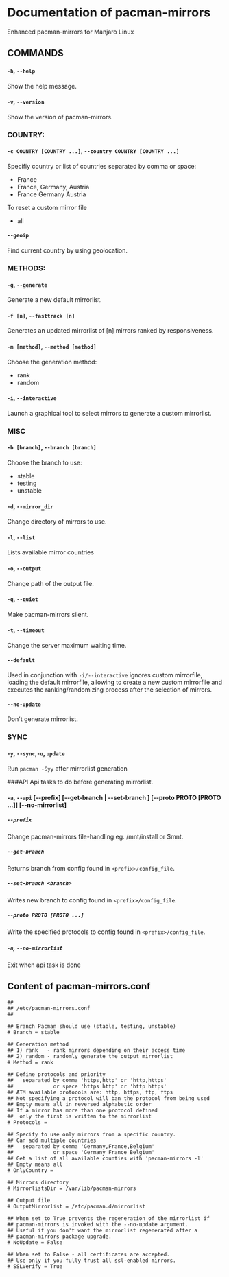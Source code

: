 #  Documentation of pacman-mirrors
Enhanced pacman-mirrors for Manjaro Linux

## COMMANDS
#### `-h`, `--help` 
Show the help message.

#### `-v`, `--version`
Show the version of pacman-mirrors.

### COUNTRY:
#### `-c COUNTRY [COUNTRY ...]`, `--country COUNTRY [COUNTRY ...]`
Specifiy country or list of countries separated by comma or space:

- France
- France, Germany, Austria
- France Germany Austria

To reset a custom mirror file

- all

#### `--geoip` 
Find current country by using geolocation.

### METHODS:
#### `-g`, `--generate`
Generate a new default mirrorlist.

#### `-f [n]`, `--fasttrack [n]`
Generates an updated mirrorlist of [n] mirrors ranked by responsiveness.

#### `-m [method]`, `--method [method]`
Choose the generation method:

- rank
- random

#### `-i`, `--interactive`
Launch a graphical tool to select mirrors to generate a custom mirrorlist.

### MISC
#### `-b [branch]`, `--branch [branch]`
Choose the branch to use:

- stable
- testing
- unstable

#### `-d`, `--mirror_dir`
Change directory of mirrors to use.

#### `-l`, `--list`
Lists available mirror countries

#### `-o`, `--output`
Change path of the output file.

#### `-q`, `--quiet`
Make pacman-mirrors silent.

#### `-t`, `--timeout`
Change the server maximum waiting time.

#### `--default`
Used in conjunction with `-i/--interactive` ignores custom mirrorfile,  
loading the default mirrorfile, allowing to create a new custom mirrorfile 
and executes the ranking/randomizing process after the selection of mirrors.

#### `--no-update`
Don't generate mirrorlist.

### SYNC
#### `-y`, `--sync`,`-u`, `update`
Run `pacman -Syy` after mirrorlist generation

###API
Api tasks to do before generating mirrorlist.
#### `-a`, `--api` [--prefix] [--get-branch | --set-branch <branch>] [--proto PROTO [PROTO ...]] [--no-mirrorlist]
##### `--prefix` 
Change pacman-mirrors file-handling eg. /mnt/install or $mnt.
##### `--get-branch` 
Returns branch from config found in `<prefix>/config_file`.   
##### `--set-branch <branch>` 
Writes new branch to config found in `<prefix>/config_file`.
##### `--proto PROTO [PROTO ...]` 
Write the specified protocols to config found in `<prefix>/config_file`.
##### `-n`, `--no-mirrorlist` 
Exit when api task is done 

## Content of pacman-mirrors.conf

```
##
## /etc/pacman-mirrors.conf
##

## Branch Pacman should use (stable, testing, unstable)
# Branch = stable

## Generation method
## 1) rank   - rank mirrors depending on their access time
## 2) random - randomly generate the output mirrorlist
# Method = rank

## Define protocols and priority
##   separated by comma 'https,http' or 'http,https'
##             or space 'https http' or 'http https'
## ATM available protocols are: http, https, ftp, ftps
## Not specifying a protocol will ban the protocol from being used
## Empty means all in reversed alphabetic order
## If a mirror has more than one protocol defined 
##  only the first is written to the mirrorlist
# Protocols = 

## Specify to use only mirrors from a specific country.
## Can add multiple countries
##   separated by comma 'Germany,France,Belgium'
##             or space 'Germany France Belgium'
## Get a list of all available counties with 'pacman-mirrors -l'
## Empty means all
# OnlyCountry = 

## Mirrors directory
# MirrorlistsDir = /var/lib/pacman-mirrors

## Output file
# OutputMirrorlist = /etc/pacman.d/mirrorlist

## When set to True prevents the regeneration of the mirrorlist if
## pacman-mirrors is invoked with the --no-update argument.
## Useful if you don't want the mirrorlist regenerated after a
## pacman-mirrors package upgrade.
# NoUpdate = False

## When set to False - all certificates are accepted.
## Use only if you fully trust all ssl-enabled mirrors.
# SSLVerify = True
```
